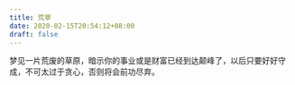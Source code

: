 ```yaml
---
title: 荒草
date: 2020-02-15T20:54:12+08:00
draft: false
---
```


梦见一片荒废的草原，暗示你的事业或是财富已经到达颠峰了，以后只要好好守成，不可太过于贪心，否则将会前功尽弃。
